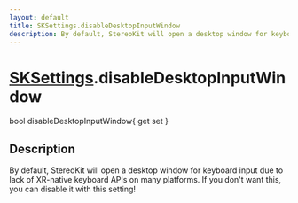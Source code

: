 ```yaml
---
layout: default
title: SKSettings.disableDesktopInputWindow
description: By default, StereoKit will open a desktop window for keyboard input due to lack of XR-native keyboard APIs on many platforms. If you don't want this, you can disable it with this setting!
---
```

# [SKSettings]({{site.url}}/Pages/StereoKit/SKSettings.html).disableDesktopInputWindow

<div class='signature' markdown='1'>
bool disableDesktopInputWindow{ get set }
</div>

## Description
By default, StereoKit will open a desktop window for
keyboard input due to lack of XR-native keyboard APIs on many
platforms. If you don't want this, you can disable it with
this setting!

